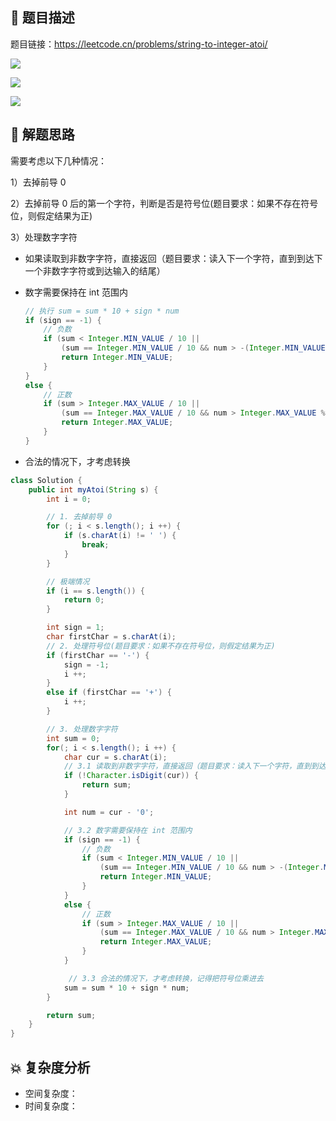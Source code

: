 ## 📃 题目描述

题目链接：https://leetcode.cn/problems/string-to-integer-atoi/

![](https://cs-wiki.oss-cn-shanghai.aliyuncs.com/img/image-20220823161412258.png)

![](https://cs-wiki.oss-cn-shanghai.aliyuncs.com/img/image-20220823161429749.png)

![](https://cs-wiki.oss-cn-shanghai.aliyuncs.com/img/image-20220823161436502.png)

## 🔔 解题思路

需要考虑以下几种情况：

1）去掉前导 0

2）去掉前导 0 后的第一个字符，判断是否是符号位(题目要求：如果不存在符号位，则假定结果为正)

3）处理数字字符

- 如果读取到非数字字符，直接返回（题目要求：读入下一个字符，直到到达下一个非数字字符或到达输入的结尾）

- 数字需要保持在 int 范围内

  ```java
  // 执行 sum = sum * 10 + sign * num
  if (sign == -1) {
      // 负数
      if (sum < Integer.MIN_VALUE / 10 || 
          (sum == Integer.MIN_VALUE / 10 && num > -(Integer.MIN_VALUE % 10))) {
          return Integer.MIN_VALUE;
      }
  }
  else {
      // 正数
      if (sum > Integer.MAX_VALUE / 10 || 
          (sum == Integer.MAX_VALUE / 10 && num > Integer.MAX_VALUE % 10)) {
          return Integer.MAX_VALUE;
      }
  }
  ```

  

- 合法的情况下，才考虑转换


```java
class Solution {
    public int myAtoi(String s) {
        int i = 0;

        // 1. 去掉前导 0
        for (; i < s.length(); i ++) {
            if (s.charAt(i) != ' ') {
                break;
            }
        }

        // 极端情况 
        if (i == s.length()) {
            return 0;
        }

        int sign = 1;
        char firstChar = s.charAt(i);
        // 2. 处理符号位(题目要求：如果不存在符号位，则假定结果为正)
        if (firstChar == '-') {
            sign = -1;
            i ++;
        }
        else if (firstChar == '+') {
            i ++;
        }

        // 3. 处理数字字符
        int sum = 0;
        for(; i < s.length(); i ++) {
            char cur = s.charAt(i);
            // 3.1 读取到非数字字符，直接返回（题目要求：读入下一个字符，直到到达下一个非数字字符或到达输入的结尾）
            if (!Character.isDigit(cur)) {
                return sum;
            } 

            int num = cur - '0';

            // 3.2 数字需要保持在 int 范围内
            if (sign == -1) {
                // 负数
                if (sum < Integer.MIN_VALUE / 10 || 
                    (sum == Integer.MIN_VALUE / 10 && num > -(Integer.MIN_VALUE % 10))) {
                    return Integer.MIN_VALUE;
                }
            }
            else {
                // 正数
                if (sum > Integer.MAX_VALUE / 10 || 
                    (sum == Integer.MAX_VALUE / 10 && num > Integer.MAX_VALUE % 10)) {
                    return Integer.MAX_VALUE;
                }
            }

             // 3.3 合法的情况下，才考虑转换，记得把符号位乘进去
            sum = sum * 10 + sign * num;
        }

        return sum;
    }
}
```

## 💥 复杂度分析

- 空间复杂度：
- 时间复杂度：